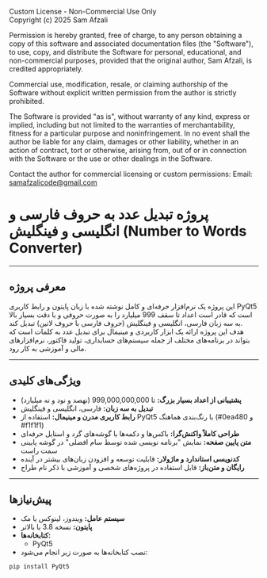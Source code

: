 Custom License - Non-Commercial Use Only  
Copyright (c) 2025 Sam Afzali

Permission is hereby granted, free of charge, to any person obtaining a copy of this software and associated documentation files (the "Software"), to use, copy, and distribute the Software for personal, educational, and non-commercial purposes, provided that the original author, Sam Afzali, is credited appropriately.

Commercial use, modification, resale, or claiming authorship of the Software without explicit written permission from the author is strictly prohibited.

The Software is provided "as is", without warranty of any kind, express or implied, including but not limited to the warranties of merchantability, fitness for a particular purpose and noninfringement. In no event shall the author be liable for any claim, damages or other liability, whether in an action of contract, tort or otherwise, arising from, out of or in connection with the Software or the use or other dealings in the Software.

Contact the author for commercial licensing or custom permissions:
Email: samafzalicode@gmail.com


# پروژه تبدیل عدد به حروف فارسی و انگلیسی و فینگلیش (Number to Words Converter)

---

## معرفی پروژه
این پروژه یک نرم‌افزار حرفه‌ای و کامل نوشته شده با زبان پایتون و رابط کاربری PyQt5 است که قادر است اعداد تا سقف 999 میلیارد را به صورت حروفی و با دقت بسیار بالا به سه زبان فارسی، انگلیسی و فینگلیش (حروف فارسی با حروف لاتین) تبدیل کند.  
هدف این پروژه ارائه یک ابزار کاربردی و مینیمال برای تبدیل عدد به کلمات است که بتواند در برنامه‌های مختلف از جمله سیستم‌های حسابداری، تولید فاکتور، نرم‌افزارهای مالی و آموزشی به کار رود.

---

## ویژگی‌های کلیدی
- **پشتیبانی از اعداد بسیار بزرگ:** تا 999,000,000,000 (نهصد و نود و نه میلیارد)  
- **تبدیل به سه زبان:** فارسی، انگلیسی و فینگلیش  
- **رابط کاربری مدرن و مینیمال:** استفاده از PyQt5 با رنگ‌بندی هماهنگ (#0ea480 و #f1f1f1)  
- **طراحی کاملاً واکنش‌گرا:** باکس‌ها و دکمه‌ها با گوشه‌های گرد و استایل حرفه‌ای  
- **متن پایین صفحه:** نمایش "برنامه نویسی شده توسط سام افضلی" در گوشه پایینی سمت راست  
- **کدنویسی استاندارد و ماژولار:** قابلیت توسعه و افزودن زبان‌های بیشتر در آینده  
- **رایگان و متن‌باز:** قابل استفاده در پروژه‌های شخصی و آموزشی با ذکر نام طراح  

---

## پیش‌نیازها
- **سیستم عامل:** ویندوز، لینوکس یا مک  
- **پایتون:** نسخه 3.8 یا بالاتر  
- **کتابخانه‌ها:**  
  - PyQt5  
- نصب کتابخانه‌ها به صورت زیر انجام می‌شود:
```bash
pip install PyQt5
